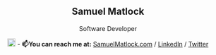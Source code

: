 <div align="center"><h2 align="center">Samuel Matlock</h2>
  Software Developer


<img height=18px src="https://komarev.com/ghpvc/?username=samuelmatlock&label=Profile%20views&color=0e75b6&style=flat" alt="samuelmatlock"/> - **📫You can reach me at:** [SamuelMatlock.com](https://samuelmatlock.com) / [LinkedIn](https://linkedin.com/in/samuelmatlock/) / [Twitter](https://twitter.com/samuelmatlock)
</div>
